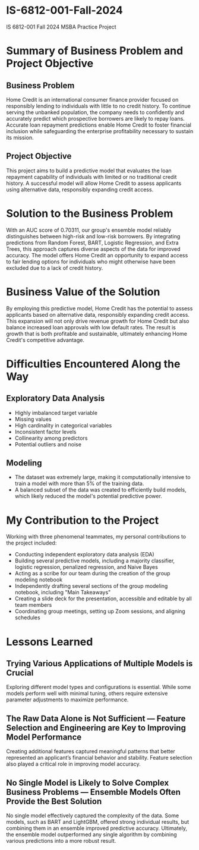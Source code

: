 # IS-6812-001-Fall-2024  
IS 6812-001 Fall 2024 MSBA Practice Project  

# Summary of Business Problem and Project Objective  

## Business Problem  
Home Credit is an international consumer finance provider focused on responsibly lending to individuals with little to no credit history. To continue serving the unbanked population, the company needs to confidently and accurately predict which prospective borrowers are likely to repay loans. Accurate loan repayment predictions enable Home Credit to foster financial inclusion while safeguarding the enterprise profitability necessary to sustain its mission.  

## Project Objective  
This project aims to build a predictive model that evaluates the loan repayment capability of individuals with limited or no traditional credit history. A successful model will allow Home Credit to assess applicants using alternative data, responsibly expanding credit access.  

# Solution to the Business Problem  
With an AUC score of 0.70311, our group's ensemble model reliably distinguishes between high-risk and low-risk borrowers. By integrating predictions from Random Forest, BART, Logistic Regression, and Extra Trees, this approach captures diverse aspects of the data for improved accuracy. The model offers Home Credit an opportunity to expand access to fair lending options for individuals who might otherwise have been excluded due to a lack of credit history.  

# Business Value of the Solution  
By employing this predictive model, Home Credit has the potential to assess applicants based on alternative data, responsibly expanding credit access. This expansion will not only drive revenue growth for Home Credit but also balance increased loan approvals with low default rates. The result is growth that is both profitable and sustainable, ultimately enhancing Home Credit's competitive advantage.  

# Difficulties Encountered Along the Way  

## Exploratory Data Analysis  
  - Highly imbalanced target variable  
  - Missing values  
  - High cardinality in categorical variables  
  - Inconsistent factor levels  
  - Collinearity among predictors  
  - Potential outliers and noise  

## Modeling  
  - The dataset was extremely large, making it computationally intensive to train a model with more than 5% of the training data.  
  - A balanced subset of the data was created to efficiently build models, which likely reduced the model's potential predictive power.  

# My Contribution to the Project  
Working with three phenomenal teammates, my personal contributions to the project included:  
  - Conducting independent exploratory data analysis (EDA)  
  - Building several predictive models, including a majority classifier, logistic regression, penalized regression, and Naive Bayes  
  - Acting as a scribe for our team during the creation of the group modeling notebook  
  - Independently drafting several sections of the group modeling notebook, including "Main Takeaways"  
  - Creating a slide deck for the presentation, accessible and editable by all team members  
  - Coordinating group meetings, setting up Zoom sessions, and aligning schedules  

# Lessons Learned  

## Trying Various Applications of Multiple Models is Crucial  
Exploring different model types and configurations is essential. While some models perform well with minimal tuning, others require extensive parameter adjustments to maximize performance.  

## The Raw Data Alone is Not Sufficient — Feature Selection and Engineering are Key to Improving Model Performance  
Creating additional features captured meaningful patterns that better represented an applicant’s financial behavior and stability. Feature selection also played a critical role in improving model accuracy.  

## No Single Model is Likely to Solve Complex Business Problems — Ensemble Models Often Provide the Best Solution  
No single model effectively captured the complexity of the data. Some models, such as BART and LightGBM, offered strong individual results, but combining them in an ensemble improved predictive accuracy. Ultimately, the ensemble model outperformed any single algorithm by combining various predictions into a more robust result.  
